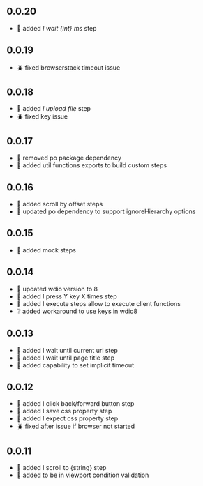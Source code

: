 ## 0.0.20
- :rocket: added _I wait {int} ms_ step

## 0.0.19
- :beetle: fixed browserstack timeout issue

## 0.0.18
- :rocket: added _I upload file_ step
- :beetle: fixed key issue

## 0.0.17
- :rocket: removed po package dependency
- :rocket: added util functions exports to build custom steps

## 0.0.16
- :rocket: added scroll by offset steps
- :rocket: updated po dependency to support ignoreHierarchy options

## 0.0.15
- :rocket: added mock steps

## 0.0.14
- :rocket: updated wdio version to 8
- :rocket: added I press Y key X times step
- :rocket: added I execute steps allow to execute client functions
- :grey_question: added workaround to use keys in wdio8

## 0.0.13
- :rocket: added I wait until current url step
- :rocket: added I wait until page title step
- :rocket: added capability to set implicit timeout

## 0.0.12
- :rocket: added I click back/forward button step
- :rocket: added I save css property step
- :rocket: added I expect css property step
- :beetle: fixed after issue if browser not started

## 0.0.11
- :rocket: added I scroll to {string} step
- :rocket: added to be in viewport condition validation
